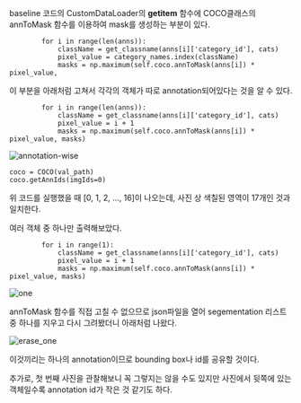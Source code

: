 
baseline 코드의 CustomDataLoader의 __getitem__ 함수에 COCO클래스의 annToMask 함수를 이용하여 mask를 생성하는 부분이 있다.

            for i in range(len(anns)):
                className = get_classname(anns[i]['category_id'], cats)
                pixel_value = category_names.index(className)
                masks = np.maximum(self.coco.annToMask(anns[i]) * pixel_value,

이 부분을 아래처럼 고쳐서 각각의 객체가 따로 annotation되어있다는 것을 알 수 있다.

            for i in range(len(anns)):
                className = get_classname(anns[i]['category_id'], cats)
                pixel_value = i + 1
                masks = np.maximum(self.coco.annToMask(anns[i]) * pixel_value, masks)

![annotation-wise](https://user-images.githubusercontent.com/63408412/116280107-4ef3e480-a7c3-11eb-9bf6-07bbe94b3143.png)

    coco = COCO(val_path)
    coco.getAnnIds(imgIds=0)

위 코드를 실행했을 때 [0, 1, 2, ..., 16]이 나오는데, 사진 상 색칠된 영역이 17개인 것과 일치한다.

여러 객체 중 하나만 출력해보았다.

            for i in range(1):
                className = get_classname(anns[i]['category_id'], cats)
                pixel_value = i + 1
                masks = np.maximum(self.coco.annToMask(anns[i]) * pixel_value, masks)

![one](https://user-images.githubusercontent.com/63408412/116280122-51563e80-a7c3-11eb-8bdf-5d140704d452.png)

annToMask 함수를 직접 고칠 수 없으므로 json파일을 열어 segementation 리스트 중 하나를 지우고 다시 그려봤더니 아래처럼 나왔다.

![erase_one](https://user-images.githubusercontent.com/63408412/116280133-54512f00-a7c3-11eb-9920-5098441d47c1.png)

이것끼리는 하나의 annotation이므로 bounding box나 id를 공유할 것이다.


추가로, 첫 번째 사진을 관찰해보니 꼭 그렇지는 않을 수도 있지만 사진에서 뒷쪽에 있는 객체일수록 annotation id가 작은 것 같기도 하다.
